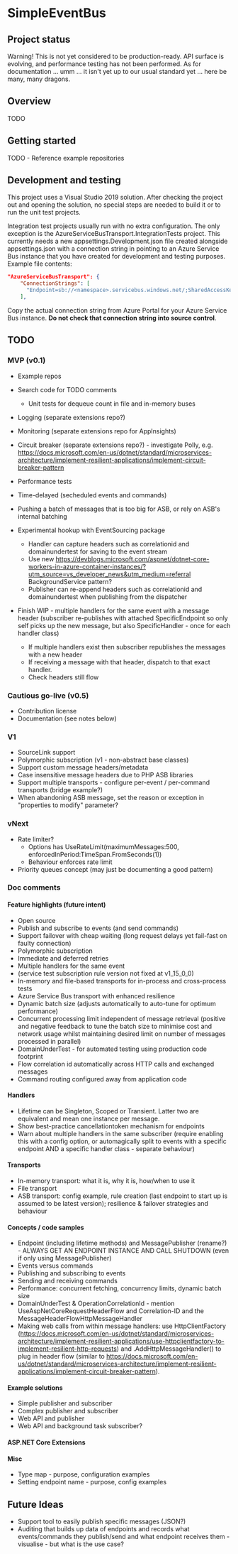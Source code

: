 # SimpleEventBus

## Project status

Warning!  This is not yet considered to be production-ready.  API surface is evolving, and performance testing has not been performed.  As for documentation ... umm ... it isn't yet up to our usual standard yet ...  here be many, many dragons.

## Overview

TODO

## Getting started

TODO - Reference example repositories

## Development and testing

This project uses a Visual Studio 2019 solution.  After checking the project out and opening the solution, no special steps are needed to build it or to run the unit test projects.

Integration test projects usually run with no extra configuration.  The only exception is the AzureServiceBusTransport.IntegrationTests project.  This currently needs a new appsettings.Development.json file created alongside appsettings.json with a connection string in pointing to an Azure Service Bus instance that you have created for development and testing purposes.  Example file contents:

```json
"AzureServiceBusTransport": {
    "ConnectionStrings": [
      "Endpoint=sb://<namespace>.servicebus.windows.net/;SharedAccessKeyName=<keyname>;SharedAccessKey=<key>"
    ],
```

Copy the actual connection string from Azure Portal for your Azure Service Bus instance.  **Do not check that connection string into source control**.

## TODO

### MVP (v0.1)

* Example repos

* Search code for TODO comments
  * Unit tests for dequeue count in file and in-memory buses
* Logging (separate extensions repo?)
* Monitoring (separate extensions repo for AppInsights)
* Circuit breaker (separate extensions repo?) - investigate Polly, e.g. https://docs.microsoft.com/en-us/dotnet/standard/microservices-architecture/implement-resilient-applications/implement-circuit-breaker-pattern
* Performance tests
* Time-delayed (secheduled events and commands)
* Pushing a batch of messages that is too big for ASB, or rely on ASB's internal batching

* Experimental hookup with EventSourcing package
  * Handler can capture headers such as correlationid and domainundertest for saving to the event stream
  * Use new https://devblogs.microsoft.com/aspnet/dotnet-core-workers-in-azure-container-instances/?utm_source=vs_developer_news&utm_medium=referral BackgroundService pattern?
  * Publisher can re-append headers such as correlationid and domainundertest when publishing from the dispatcher

* Finish WIP - multiple handlers for the same event with a message header (subscriber re-publishes with attached SpecificEndpoint so only self picks up the new message, but also SpecificHandler - once for each handler class)
  * If multiple handlers exist then subscriber republishes the messages with a new header
  * If receiving a message with that header, dispatch to that exact handler.
  * Check headers still flow 

### Cautious go-live (v0.5)

* Contribution license
* Documentation (see notes below)

### V1

* SourceLink support
* Polymorphic subscription (v1 - non-abstract base classes)
* Support custom message headers/metadata
* Case insensitive message headers due to PHP ASB libraries
* Support multiple transports - configure per-event / per-command transports (bridge example?)
* When abandoning ASB message, set the reason or exception in "properties to modify" parameter?

### vNext

* Rate limiter?
  * Options has UseRateLimit(maximumMessages:500, enforcedInPeriod:TimeSpan.FromSeconds(1))
  * Behaviour enforces rate limit
* Priority queues concept (may just be documenting a good pattern)

### Doc comments

#### Feature highlights (future intent)

* Open source
* Publish and subscribe to events (and send commands)
* Support failover with cheap waiting (long request delays yet fail-fast on faulty connection)
* Polymorphic subscription
* Immediate and deferred retries
* Multiple handlers for the same event
* (service test subscription rule version not fixed at v1_15_0_0)
* In-memory and file-based transports for in-process and cross-process tests
* Azure Service Bus transport with enhanced resilience
* Dynamic batch size (adjusts automatically to auto-tune for optimum performance)
* Concurrent processing limit independent of message retrieval (positive and negative feedback to tune the batch size to minimise cost and network usage whilst maintaining desired limit on number of messages processed in parallel)
* DomainUnderTest - for automated testing using production code footprint
* Flow correlation id automatically across HTTP calls and exchanged messages
* Command routing configured away from application code

#### Handlers

* Lifetime can be Singleton, Scoped or Transient.  Latter two are equivalent and mean one instance per message.
* Show best-practice cancellationtoken mechanism for endpoints
* Warn about multiple handlers in the same subscriber (require enabling this with a config option, or automagically split to events with a specific endpoint AND a specific handler class - separate behaviour)

#### Transports

* In-memory transport: what it is, why it is, how/when to use it
* File transport
* ASB transport: config example, rule creation (last endpoint to start up is assumed to be latest version); resilience & failover strategies and behaviour

#### Concepts / code samples

* Endpoint (including lifetime methods) and MessagePublisher (rename?) - ALWAYS GET AN ENDPOINT INSTANCE AND CALL SHUTDOWN (even if only using MessagePublisher)
* Events versus commands
* Publishing and subscribing to events
* Sending and receiving commands
* Performance: concurrent fetching, concurrency limits, dynamic batch size
* DomainUnderTest & OperationCorrelationId - mention UseAspNetCoreRequestHeaderFlow and Correlation-ID and the MessageHeaderFlowHttpMessageHandler
* Making web calls from within message handlers: use HttpClientFactory (https://docs.microsoft.com/en-us/dotnet/standard/microservices-architecture/implement-resilient-applications/use-httpclientfactory-to-implement-resilient-http-requests) and .AddHttpMessageHandler() to plug in header flow (similar to https://docs.microsoft.com/en-us/dotnet/standard/microservices-architecture/implement-resilient-applications/implement-circuit-breaker-pattern).

#### Example solutions

* Simple publisher and subscriber
* Complex publisher and subscriber
* Web API and publisher
* Web API and background task subscriber?

#### ASP.NET Core Extensions

#### Misc

* Type map - purpose, configuration examples
* Setting endpoint name - purpose, config examples

## Future Ideas

* Support tool to easily publish specific messages (JSON?)
* Auditing that builds up data of endpoints and records what events/commands they publish/send and what endpoint receives them - visualise - but what is the use case?
